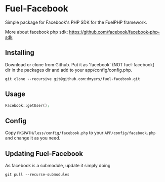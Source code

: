# Fuel-Facebook

Simple package for Facebook's PHP SDK for the FuelPHP framework.

More about facebook php sdk: https://github.com/facebook/facebook-php-sdk

## Installing

Download or clone from Github. Put it as 'facebook' (NOT fuel-facebook) dir in the packages dir and add to your app/config/config.php.

	git clone --recursive git@github.com:dmyers/fuel-facebook.git

## Usage

```php
Facebook::getUser();
```

## Config

Copy `PKGPATH/less/config/facebook.php` to your `APP/config/facebook.php` and change it as you need.

## Updating Fuel-Facebook

As facebook is a submodule, update it simply doing

	git pull --recurse-submodules
